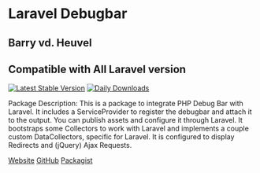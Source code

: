 # Laravel Debugbar

## Barry vd. Heuvel

## Compatible with All Laravel version

[![Latest Stable Version](https://poser.pugx.org/barryvdh/laravel-debugbar/v)](//packagist.org/packages/barryvdh/laravel-debugbar) [![Daily Downloads](https://poser.pugx.org/barryvdh/laravel-debugbar/d/daily)](//packagist.org/packages/barryvdh/laravel-debugbar)

Package Description: This is a package to integrate PHP Debug Bar with Laravel. It includes a ServiceProvider to register the debugbar and attach it to the output. You can publish assets and configure it through Laravel. It bootstraps some Collectors to work with Laravel and implements a couple custom DataCollectors, specific for Laravel. It is configured to display Redirects and (jQuery) Ajax Requests.

[Website](https://github.com/barryvdh/laravel-debugbar) [GitHub](https://github.com/barryvdh/laravel-debugbar) [Packagist](https://packagist.org/packages/barryvdh/laravel-debugbar)